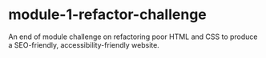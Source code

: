 # module-1-refactor-challenge
An end of module challenge on refactoring poor HTML and CSS to produce a SEO-friendly, accessibility-friendly website. 
